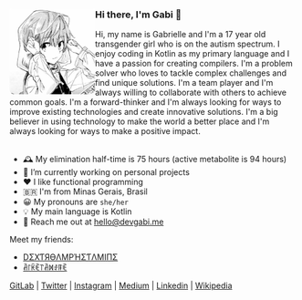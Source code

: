 <div>
  <img align="left" height="150px" src="profile.jpg" alt="Profile picture">

  <h3>Hi there, I'm Gabi 👋</h3>
  Hi, my name is Gabrielle and I'm a 17 year old transgender girl who is on the autism spectrum. I enjoy coding in Kotlin as my primary language and I have a passion for creating compilers. I'm a problem solver who loves to tackle complex challenges and find unique solutions. I'm a team player and I'm always willing to collaborate with others to achieve common goals. I'm a forward-thinker and I'm always looking for ways to improve existing technologies and create innovative solutions. I'm a big believer in using technology to make the world a better place and I'm always looking for ways to make a positive impact.

 <br>
 <br>
</div>

- 🕰 My elimination half-time is 75 hours (active metabolite is 94 hours)
- 🔭 I’m currently working on personal projects
- ❤ I like functional programming
- 🇧🇷 I'm from Minas Gerais, Brasil
- 😀 My pronouns are `she/her`
- 💡 My main language is Kotlin
- 📮 Reach me out at <a href="mailto:hello@devgabi.me">hello@devgabi.me</a>

Meet my friends:

- [DΣXƬЯӨΛMPΉΣƬΛMIПΣ](https://github.com/dextroamphetamine)
- [ꋫ꒓ꀗꍟ꓅ꋫꁒꂑꁹꍟ](https://github.com/arketamine)

[GitLab](https://gitlab.com/atomoxetine) |
[Twitter](https://twitter.com/gabrielleeg1) |
[Instagram](https://www.instagram.com/gabrielle1guim) |
[Medium](https://medium.com/@gabrielleeg1) |
[Linkedin](https://www.linkedin.com/in/gabrielle-guimar%C3%A3es-1aa393233/) |
[Wikipedia](https://en.wikipedia.org/wiki/Aripiprazole)
